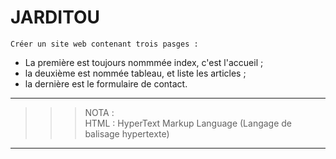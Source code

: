 # **JARDITOU**

    Créer un site web contenant trois pasges :
- La première est toujours nommmée index, c'est l'accueil ;
- la deuxième est nommée tableau, et liste les articles ;
- la dernière est le formulaire de contact.

___
>>> NOTA :  
    HTML : HyperText Markup Language (Langage de balisage hypertexte)
___
